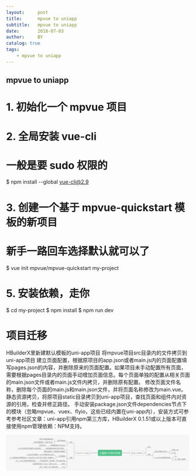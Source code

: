 ```yaml
---
layout:     post
title:      mpvue to uniapp
subtitle:   mpvue to uniapp
date:       2018-07-03
author:     BY
catalog: true
tags:
    - mpvue to uniapp
---
```



## mpvue to uniapp


# 1. 初始化一个 mpvue 项目

# 2. 全局安装 vue-cli
# 一般是要 sudo 权限的
$ npm install --global vue-cli@2.9

# 3. 创建一个基于 mpvue-quickstart 模板的新项目
# 新手一路回车选择默认就可以了
$ vue init mpvue/mpvue-quickstart my-project

# 5. 安装依赖，走你
$ cd my-project
$ npm install
$ npm run dev

# 项目迁移
HBuilderX里新建默认模板的uni-app项目
将mpvue项目src目录内的文件拷贝到uni-app项目
建立页面配置，根据原项目的app.json或者main.js内的页面配置填写pages.json的内容，并删除原来的页面配置。如果项目未手动配置所有页面，需要根据pages目录内的页面手动增加页面信息。每个页面单独的配置从相关页面的main.json文件或者main.js文件内拷贝，并删除原有配置。
修改页面文件名称，删除每个页面的main.js和main.json文件，并将页面名称修改为main.vue。
静态资源拷贝，将原项目static目录拷贝到uni-app项目，查找页面和组件内对资源的引用，检查并修正路径。
手动安装package.json文件dependencies节点下的模块（忽略mpvue、vuex、flyio，这些已经内置在uni-app内），安装方式可参考参考社区文章：uni-app引用npm第三方库，HBuilderX 0.1.51或以上版本可直接使用npm管理依赖：NPM支持。


![](./img/mpvue-to-uniapp.png)
